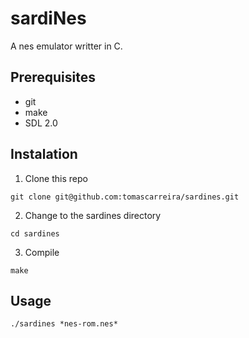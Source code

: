 # sardiNes
A nes emulator writter in C.

## Prerequisites

* git
* make
* SDL 2.0

## Instalation

1. Clone this repo

`git clone git@github.com:tomascarreira/sardines.git`

2. Change to the sardines directory

`cd sardines`

3. Compile

`make`


## Usage

`./sardines *nes-rom.nes*`
